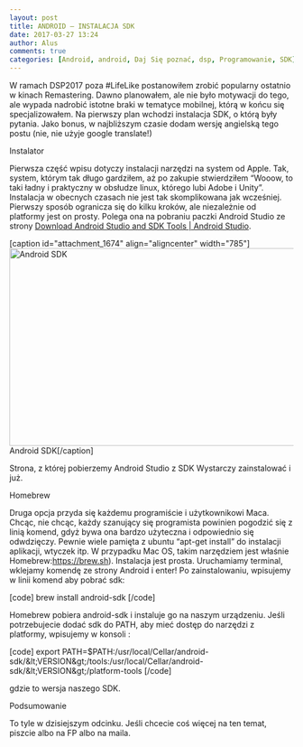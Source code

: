 ```yaml
---
layout: post
title: ANDROID – INSTALACJA SDK
date: 2017-03-27 13:24
author: Alus
comments: true
categories: [Android, android, Daj Się poznać, dsp, Programowanie, SDK]
---
```

W ramach DSP2017 poza #LifeLike postanowiłem zrobić popularny ostatnio w kinach Remastering. Dawno planowałem, ale nie było motywacji do tego, ale wypada nadrobić istotne braki w tematyce mobilnej, którą w końcu się specjalizowałem.
Na pierwszy plan wchodzi instalacja SDK, o którą były pytania. Jako bonus, w najbliższym czasie dodam wersję angielską tego postu (nie, nie użyje google translate!)

Instalator

Pierwsza część wpisu dotyczy instalacji narzędzi na system od Apple. Tak, system, którym tak długo gardziłem, aż po zakupie stwierdziłem “Wooow, to taki ładny i praktyczny w obsłudze linux, którego lubi Adobe i Unity”. Instalacja w obecnych czasach nie jest tak skomplikowana jak wcześniej. Pierwszy sposób ogranicza się do kilku kroków, ale niezależnie od platformy jest on prosty. Polega ona na pobraniu paczki Android Studio ze strony [Download Android Studio and SDK Tools | Android Studio](https://developer.android.com/studio/index.html).

[caption id="attachment_1674" align="aligncenter" width="785"]<a href="http://szymonmotyka.pl/wp-content/uploads/2017/04/Screen-Shot-2017-03-26-at-23.32.13-785x350.png"><img class="size-large wp-image-1674" src="http://szymonmotyka.pl/wp-content/uploads/2017/04/Screen-Shot-2017-03-26-at-23.32.13-785x350-785x350.png" alt="Android SDK" width="785" height="350" /></a> Android SDK[/caption]

Strona, z której pobierzemy Android Studio z SDK
Wystarczy zainstalować i już.

Homebrew

Druga opcja przyda się każdemu programiście i użytkownikowi Maca. Chcąc, nie chcąc, każdy szanujący się programista powinien pogodzić się z linią komend, gdyż bywa ona bardzo użyteczna i odpowiednio się odwdzięczy.
Pewnie wiele pamięta z ubuntu “apt-get install” do instalacji aplikacji, wtyczek itp. W przypadku Mac OS, takim narzędziem jest właśnie Homebrew:https://brew.sh).
Instalacja jest prosta. Uruchamiamy terminal, wklejamy komendę ze strony Android i enter!
Po zainstalowaniu, wpisujemy w linii komend aby pobrać sdk:

[code]
brew install android-sdk
[/code]

Homebrew pobiera android-sdk i instaluje go na naszym urządzeniu. Jeśli potrzebujecie dodać sdk do PATH, aby mieć dostęp do narzędzi z platformy, wpisujemy w konsoli :

[code]
export PATH=$PATH:/usr/local/Cellar/android-sdk/&amp;lt;VERSION&amp;gt;/tools:/usr/local/Cellar/android-sdk/&amp;lt;VERSION&amp;gt;/platform-tools
[/code]

gdzie to wersja naszego SDK.

Podsumowanie

To tyle w dzisiejszym odcinku. Jeśli chcecie coś więcej na ten temat, piszcie albo na FP albo na maila.
